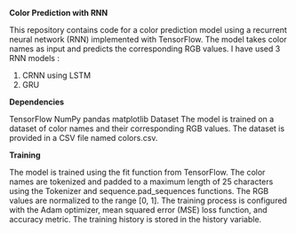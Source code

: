**Color Prediction with RNN**

This repository contains code for a color prediction model using a recurrent neural network (RNN) implemented with TensorFlow. The model takes color names as input and predicts the corresponding RGB values. I have used 3 RNN models :
1. CRNN using LSTM
2. GRU


**Dependencies**

TensorFlow
NumPy
pandas
matplotlib
Dataset
The model is trained on a dataset of color names and their corresponding RGB values. The dataset is provided in a CSV file named colors.csv.


**Training**

The model is trained using the fit function from TensorFlow. The color names are tokenized and padded to a maximum length of 25 characters using the Tokenizer and sequence.pad_sequences functions. The RGB values are normalized to the range [0, 1]. The training process is configured with the Adam optimizer, mean squared error (MSE) loss function, and accuracy metric. The training history is stored in the history variable.
